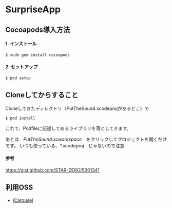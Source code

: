 SurpriseApp
===========
Cocoapods導入方法
-----------

#### 1. インストール

```
$ sudo gem install cocoapods
```

#### 2. セットアップ

```
$ pod setup
```

Cloneしてからすること
---------
Cloneしてきたディレクトリ（PutTheSound.xcodeprojがあるとこ）で

```
$ pod install
```

これで、Podfileに記述してあるライブラリを落としてきます。

あとは　_PutTheSound.xcworkspace_　をクリックしてプロジェクトを開くだけです。
いつも使っている、*.xcodeproj　じゃないので注意

#### 参考
https://gist.github.com/STAR-ZERO/5001341

利用OSS
-----------
* [iCarousel](https://github.com/nicklockwood/iCarousel)
